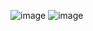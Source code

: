 ![image](https://github.com/user-attachments/assets/83169df4-1206-4c66-9bf6-321449b79485)
![image](https://github.com/user-attachments/assets/de9beea6-1e6f-4be7-8032-749a97bcca13)
